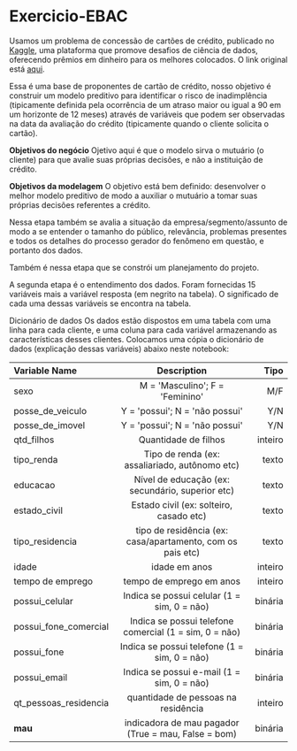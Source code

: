
# Exercicio-EBAC


Usamos um problema de concessão de cartões de crédito, publicado no [Kaggle](https://www.kaggle.com), uma plataforma que promove desafios de ciência de dados, oferecendo prêmios em dinheiro para os melhores colocados. O link original está [aqui](https://www.kaggle.com/datasets/rikdifos/credit-card-approval-prediction).

Essa é uma base de proponentes de cartão de crédito, nosso objetivo é construir um modelo preditivo para identificar o risco de inadimplência (tipicamente definida pela ocorrência de um atraso maior ou igual a 90 em um horizonte de 12 meses) através de variáveis que podem ser observadas na data da avaliação do crédito (tipicamente quando o cliente solicita o cartão).

**Objetivos do negócio**
Ojetivo aqui é que o modelo sirva o mutuário (o cliente) para que avalie suas próprias decisões, e não a instituição de crédito.

**Objetivos da modelagem**
O objetivo está bem definido: desenvolver o melhor modelo preditivo de modo a auxiliar o mutuário a tomar suas próprias decisões referentes a crédito.

Nessa etapa também se avalia a situação da empresa/segmento/assunto de modo a se entender o tamanho do público, relevância, problemas presentes e todos os detalhes do processo gerador do fenômeno em questão, e portanto dos dados.

Também é nessa etapa que se constrói um planejamento do projeto.

A segunda etapa é o entendimento dos dados. Foram fornecidas 15 variáveis mais a variável resposta (em negrito na tabela). O significado de cada uma dessas variáveis se encontra na tabela.


Dicionário de dados
Os dados estão dispostos em uma tabela com uma linha para cada cliente, e uma coluna para cada variável armazenando as características desses clientes. Colocamos uma cópia o dicionário de dados (explicação dessas variáveis) abaixo neste notebook:




| Variable Name   | Description  | Tipo |
| :---         |     :---:      |          ---: |
| sexo                       | M = 'Masculino'; F = 'Feminino'   | M/F  |
| posse_de_veiculo| Y = 'possui'; N = 'não possui' |Y/N|
| posse_de_imovel| Y = 'possui'; N = 'não possui' |Y/N|
| qtd_filhos| Quantidade de filhos |inteiro|
| tipo_renda|Tipo de renda (ex: assaliariado, autônomo etc) | texto |
| educacao| Nível de educação (ex: secundário, superior etc) |texto|
| estado_civil | Estado civil (ex: solteiro, casado etc)| texto |
| tipo_residencia | tipo de residência (ex: casa/apartamento, com os pais etc) | texto |
| idade | idade em anos |inteiro|
| tempo de emprego | tempo de emprego em anos |inteiro|
| possui_celular | Indica se possui celular (1 = sim, 0 = não) |binária|
| possui_fone_comercial | Indica se possui telefone comercial (1 = sim, 0 = não) |binária|
| possui_fone | Indica se possui telefone (1 = sim, 0 = não) |binária|
| possui_email | Indica se possui e-mail (1 = sim, 0 = não) |binária|
| qt_pessoas_residencia | quantidade de pessoas na residência |inteiro|
| **mau** | indicadora de mau pagador (True = mau, False = bom) |binária|

    
    
    
    
